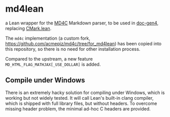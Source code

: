 # md4lean

a Lean wrapper for the [MD4C](https://github.com/mity/md4c) Markdown parser,
to be used in [doc-gen4](https://github.com/leanprover/doc-gen4),
replacing [CMark.lean](https://github.com/xubaiw/CMark.lean).

The `md4c` implementation (a custom fork, <https://github.com/acmepjz/md4c/tree/for_md4lean>)
has been copied into this repository, so there is no need for other installation process.

Compared to the upstream, a new feature `MD_HTML_FLAG_MATHJAX[_USE_DOLLAR]` is added.

## Compile under Windows

There is an extremely hacky solution for compiling under Windows, which is working but not widely tested.
It will call Lean's built-in clang compiler, which is shipped with full library files, but without headers.
To overcome missing header problem, the minimal ad-hoc C headers are provided.
